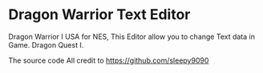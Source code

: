 # Dragon Warrior Text Editor
Dragon Warrior I USA for NES, This Editor allow you to change Text data in Game. Dragon Quest I.

The source  code All credit to 
https://github.com/sleepy9090
